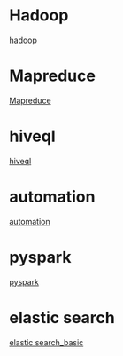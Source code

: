 Hadoop
============= 
[hadoop](/hadoop/hadoop.md)

Mapreduce
============= 
[Mapreduce](/hadoop/Mapreduce.md)

hiveql
============= 
[hiveql](/hadoop/hiveql.md)

automation
============= 
[automation](/hadoop/automation.md)

pyspark
============= 
[pyspark](/hadoop/pyspark.md)

elastic search
============= 
[elastic search_basic](/elastic_search/data_type.md)